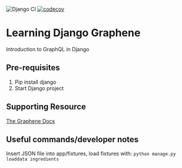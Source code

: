 ![Django CI](https://github.com/ElliotRedhead/learningdjangographene/actions/workflows/django.yml/badge.svg)
[![codecov](https://codecov.io/gh/elliotredhead/learningdjangographene/branch/main/graph/badge.svg)](https://codecov.io/gh/elliotredhead/learningdjangographene)  
# Learning Django Graphene

Introduction to GraphQL in Django  

## Pre-requisites

1. Pip install django
2. Start Django project

## Supporting Resource

[The Graphene Docs](https://docs.graphene-python.org/projects/django/en/latest/tutorial-plain/)

## Useful commands/developer notes

Insert JSON file into app/fixtures, load fixtures with: `python manage.py loaddata ingredients`  
